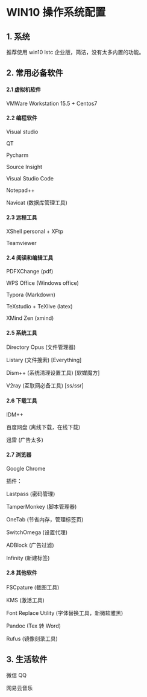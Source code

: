 # WIN10 操作系统配置

## 1. 系统

推荐使用 win10 lstc 企业版，简洁，没有太多内置的功能。

## 2. 常用必备软件

#### 2.1 虚拟机软件

VMWare Workstation 15.5 + Centos7

#### 2.2 编程软件

Visual studio

QT

Pycharm

Source Insight

Visual Studio Code

Notepad++

Navicat (数据库管理工具)

#### 2.3 远程工具

XShell personal + XFtp

Teamviewer

#### 2.4 阅读和编辑工具

PDFXChange (pdf)

WPS Office (Windows office)

Typora (Markdown)

TeXstudio + TeXlive (latex)

XMind Zen (xmind)

#### 2.5 系统工具

Directory Opus (文件管理器)

Listary (文件搜索) [Everything]

Dism++ (系统清理设置工具) [软媒魔方]

V2ray (互联网必备工具) [ss/ssr]

#### 2.6 下载工具

IDM++

百度网盘 (离线下载，在线下载)

迅雷 (广告太多)

#### 2.7 浏览器

Google Chrome

插件：

Lastpass (密码管理)

TamperMonkey (脚本管理器)

OneTab (节省内存，管理标签页)

SwitchOmega (设置代理)

ADBlock (广告过滤)

Infinity (新建标签)

#### 2.8 其他软件

FSCpature (截图工具)

KMS (激活工具)

Font Replace Utility (字体替换工具，新微软雅黑)

Pandoc (Tex 转 Word)

Rufus (镜像刻录工具)

## 3. 生活软件

微信 QQ

网易云音乐

